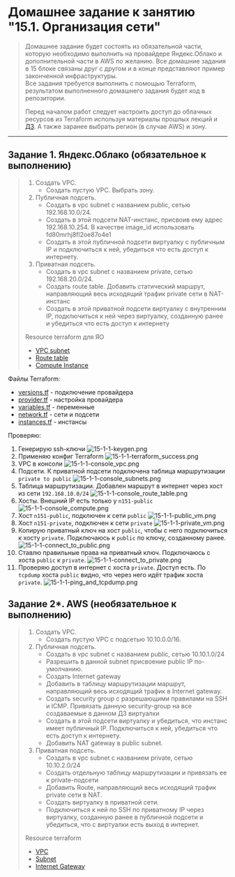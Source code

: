 # Домашнее задание к занятию "15.1. Организация сети"

> Домашнее задание будет состоять из обязательной части, которую необходимо выполнить на провайдере Яндекс.Облако и дополнительной части в AWS по желанию. Все домашние задания в 15 блоке связаны друг с другом и в конце представляют пример законченной инфраструктуры.  
> Все задания требуется выполнить с помощью Terraform, результатом выполненного домашнего задания будет код в репозитории. 
> 
> Перед началом работ следует настроить доступ до облачных ресурсов из Terraform используя материалы прошлых лекций и [ДЗ](https://github.com/netology-code/virt-homeworks/tree/master/07-terraform-02-syntax ). А также заранее выбрать регион (в случае AWS) и зону.

---
## Задание 1. Яндекс.Облако (обязательное к выполнению)

> 1. Создать VPC.
>       - Создать пустую VPC. Выбрать зону.
> 2. Публичная подсеть.
>       - Создать в vpc subnet с названием public, сетью 192.168.10.0/24.
>       - Создать в этой подсети NAT-инстанс, присвоив ему адрес 192.168.10.254. В качестве image_id использовать fd80mrhj8fl2oe87o4e1
>       - Создать в этой публичной подсети виртуалку с публичным IP и подключиться к ней, убедиться что есть доступ к интернету.
> 3. Приватная подсеть.
>       - Создать в vpc subnet с названием private, сетью 192.168.20.0/24.
>       - Создать route table. Добавить статический маршрут, направляющий весь исходящий трафик private сети в NAT-инстанс
>       - Создать в этой приватной подсети виртуалку с внутренним IP, подключиться к ней через виртуалку, созданную ранее и убедиться что есть доступ к интернету
> 
> Resource terraform для ЯО
> - [VPC subnet](https://registry.terraform.io/providers/yandex-cloud/yandex/latest/docs/resources/vpc_subnet)
> - [Route table](https://registry.terraform.io/providers/yandex-cloud/yandex/latest/docs/resources/vpc_route_table)
> - [Compute Instance](https://registry.terraform.io/providers/yandex-cloud/yandex/latest/docs/resources/compute_instance)

Файлы Terraform:

* [versions.tf](./15.1/yandex/versions.tf) - подключение провайдера
* [provider.tf](./15.1/yandex/provider.tf) - настройка провайдера
* [variables.tf](./15.1/yandex/variables.tf) - переменные
* [network.tf](./15.1/yandex/network.tf) - сети и подсети
* [instances.tf](./15.1/yandex/instances.tf) - инстансы

Проверяю:
1. Генерирую ssh-ключи
![15-1-1-keygen.png](./media/15-1-1-keygen.png)
1. Применяю конфиг Terraform
![15-1-1-terraform_success.png](./media/15-1-1-terraform_success.png)
1. VPC в консоли
![15-1-1-console_vpc.png](./media/15-1-1-console_vpc.png)
1. Подсети. К приватной подсети подключена таблица маршрутизации `private to public`
![15-1-1-console_subnets.png](./media/15-1-1-console_subnets.png)
1. Таблица маршрутизации. Добавлен маршрут в интернет через хост из сети `192.168.10.0/24`
![15-1-1-console_route_table.png](./media/15-1-1-console_route_table.png)
1. Хосты. Внешний IP есть только у `n151-public`
![15-1-1-console_compute.png](./media/15-1-1-console_compute.png)
1. Хост `n151-public`, подключен к сети `public`
![15-1-1-public_vm.png](./media/15-1-1-public_vm.png)
1. Хост `n151-private`, подключен к сети `private`
![15-1-1-private_vm.png](./media/15-1-1-private_vm.png)
1. Копирую приватный ключ на хост `public`, чтобы с него подключиться к хосту `private`. Подключаюсь к `public` по ключу, созданному ранее.
![15-1-1-connect_to_public.png](./media/15-1-1-connect_to_public.png)
1. Ставлю правильные права на приватный ключ. Подключаюсь с хоста `public` к `private`.
![15-1-1-connect_to_private.png](./media/15-1-1-connect_to_private.png)
1. Проверяю доступ в интернет с хоста `private`. Доступ есть. По `tcpdump` хоста `public` видно, что через него идёт трафик хоста `private`.
![15-1-1-ping_and_tcpdump.png](./media/15-1-1-ping_and_tcpdump.png)

## Задание 2*. AWS (необязательное к выполнению)

> 1. Создать VPC.
>       - Cоздать пустую VPC с подсетью 10.10.0.0/16.
> 2. Публичная подсеть.
>       - Создать в vpc subnet с названием public, сетью 10.10.1.0/24
>       - Разрешить в данной subnet присвоение public IP по-умолчанию. 
>       - Создать Internet gateway 
>       - Добавить в таблицу маршрутизации маршрут, направляющий весь исходящий трафик в Internet gateway.
>       - Создать security group с разрешающими правилами на SSH и ICMP. Привязать данную security-group на все создаваемые в данном ДЗ виртуалки
>       - Создать в этой подсети виртуалку и убедиться, что инстанс имеет публичный IP. Подключиться к ней, убедиться что есть доступ к интернету.
>       - Добавить NAT gateway в public subnet.
> 3. Приватная подсеть.
>       - Создать в vpc subnet с названием private, сетью 10.10.2.0/24
>       - Создать отдельную таблицу маршрутизации и привязать ее к private-подсети
>       - Добавить Route, направляющий весь исходящий трафик private сети в NAT.
>       - Создать виртуалку в приватной сети.
>       - Подключиться к ней по SSH по приватному IP через виртуалку, созданную ранее в публичной подсети и убедиться, что с виртуалки есть выход в интернет.
> 
> Resource terraform
> - [VPC](https://registry.terraform.io/providers/hashicorp/aws/latest/docs/resources/vpc)
> - [Subnet](https://registry.terraform.io/providers/hashicorp/aws/latest/docs/resources/subnet)
> - [Internet Gateway](https://registry.terraform.io/providers/hashicorp/aws/latest/docs/resources/internet_gateway)
